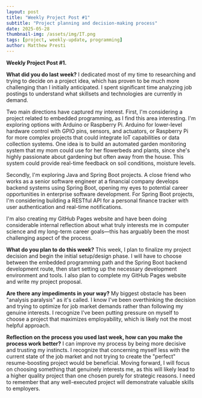 ```yaml
---
layout: post
title: "Weekly Project Post #1"
subtitle: "Project planning and decision-making process"
date: 2025-05-28
thumbnail-img: /assets/img/IT.png
tags: [project, weekly-update, programming]
author: Matthew Presti
---
```


**Weekly Project Post #1.**

**What did you do last week?** I dedicated most of my time to researching and trying to decide on a project idea, which has proven to be much more challenging than I initially anticipated. I spent significant time analyzing job postings to understand what skillsets and technologies are currently in demand.

Two main directions have captured my interest. First, I'm considering a project related to embedded programming, as I find this area interesting. I'm exploring options with Arduino or Raspberry Pi. Arduino for lower-level hardware control with GPIO pins, sensors, and actuators, or Raspberry Pi for more complex projects that could integrate IoT capabilities or data collection systems. One idea is to build an automated garden monitoring system that my mom could use for her flowerbeds and plants, since she's highly passionate about gardening but often away from the house. This system could provide real-time feedback on soil conditions, moisture levels.

Secondly, I'm exploring Java and Spring Boot projects. A close friend who works as a senior software engineer at a financial company develops backend systems using Spring Boot, opening my eyes to potential career opportunities in enterprise software development. For Spring Boot projects, I'm considering building a RESTful API for a personal finance tracker with user authentication and real-time notifications.

I'm also creating my GitHub Pages website and have been doing considerable internal reflection about what truly interests me in computer science and my long-term career goals—this has arguably been the most challenging aspect of the process.

**What do you plan to do this week?** This week, I plan to finalize my project decision and begin the initial setup/design phase. I will have to choose between the embedded programming path and the Spring Boot backend development route, then start setting up the necessary development environment and tools. I also plan to complete my GitHub Pages website and write my project proposal.

**Are there any impediments in your way?** My biggest obstacle has been "analysis paralysis" as it's called. I know I've been overthinking the decision and trying to optimize for job market demands rather than following my genuine interests. I recognize I've been putting pressure on myself to choose a project that maximizes employability, which is likely not the most helpful approach.

**Reflection on the process you used last week, how can you make the process work better?** I can improve my process by being more decisive and trusting my instincts. I recognize that concerning myself less with the current state of the job market and not trying to create the "perfect" resume-boosting project would be beneficial. Moving forward, I will focus on choosing something that genuinely interests me, as this will likely lead to a higher quality project than one chosen purely for strategic reasons. I need to remember that any well-executed project will demonstrate valuable skills to employers.
